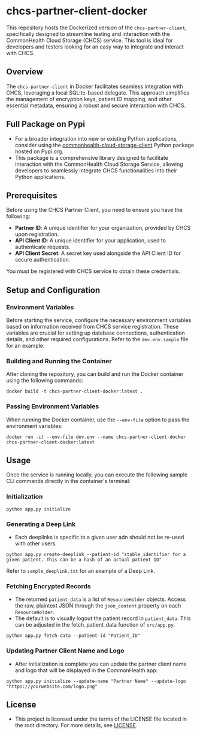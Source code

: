 
# chcs-partner-client-docker

This repository hosts the Dockerized version of the `chcs-partner-client`, specifically designed to streamline testing and interaction with the CommonHealth Cloud Storage (CHCS) service. This tool is ideal for developers and testers looking for an easy way to integrate and interact with CHCS.

## Overview

The `chcs-partner-client` in Docker facilitates seamless integration with CHCS, leveraging a local SQLite-based delegate. This approach simplifies the management of encryption keys, patient ID mapping, and other essential metadata, ensuring a robust and secure interaction with CHCS.

## Full Package on Pypi
- For a broader integration into new or existing Python applications, consider using the [commonhealth-cloud-storage-client](https://pypi.org/project/commonhealth-cloud-storage-client/) Python package hosted on Pypi.org.
- This package is a comprehensive library designed to facilitate interaction with the CommonHealth Cloud Storage Service, allowing developers to seamlessly integrate CHCS functionalities into their Python applications. 

## Prerequisites

Before using the CHCS Partner Client, you need to ensure you have the following:

- **Partner ID**: A unique identifier for your organization, provided by CHCS upon registration.
- **API Client ID**: A unique identifier for your application, used to authenticate requests.
- **API Client Secret**: A secret key used alongside the API Client ID for secure authentication.

You must be registered with CHCS service to obtain these credentials.

## Setup and Configuration

### Environment Variables

Before starting the service, configure the necessary environment variables based on information received from CHCS service registration. These variables are crucial for setting up database connections, authentication details, and other required configurations. Refer to the `dev.env.sample` file for an example.

### Building and Running the Container

After cloning the repository, you can build and run the Docker container using the following commands:

```
docker build -t chcs-partner-client-docker:latest .
```

### Passing Environment Variables

When running the Docker container, use the `--env-file` option to pass the environment variables:

```
docker run -it --env-file dev.env --name chcs-partner-client-docker chcs-partner-client-docker:latest
```

## Usage

Once the service is running locally, you can execute the following sample CLI commands directly in the container's terminal:

### Initialization

```
python app.py initialize
```

### Generating a Deep Link
- Each deeplinks is specific to a given user adn should not be re-used with other users.
```
python app.py create-deeplink --patient-id "stable identifier for a given patient. This can be a hash of an actual patient ID"
```

Refer to `sample_deeplink.txt` for an example of a Deep Link.

### Fetching Encrypted Records
- The returned `patient_data` is a list of `ResourceHolder` objects. Access the raw, plaintext JSON through the `json_content` property on each `ResourceHolder`.
- The default is to visually logout the patient record in `patient_data`. This can be adjusted in the fetch_patient_data function of `src/app.py`.
```
python app.py fetch-data --patient-id "Patient_ID"
```

### Updating Partner Client Name and Logo
- After initialization is complete you can update the partner client name and logo that will be displayed in the CommonHealth app:

```
python app.py initialize --update-name "Partner Name" --update-logo "https://yourwebsite.com/logo.png"
```
## License

- This project is licensed under the terms of the LICENSE file located in the root directory. For more details, see [LICENSE](LICENSE).
